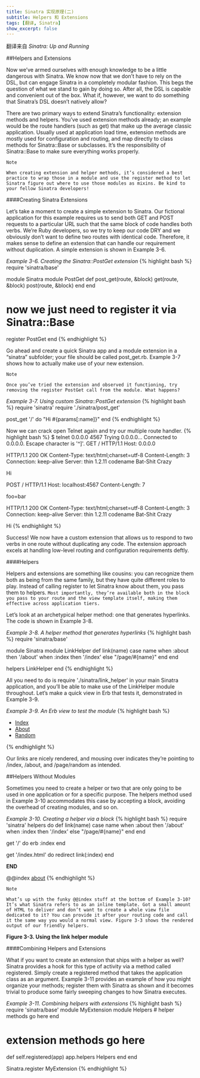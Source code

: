 ```yaml
---
title: Sinatra 实现原理(二)
subtitle: Helpers 和 Extensions
tags: [翻译, Sinatra]
show_excerpt: false
---
```

翻译来自 *Sinatra: Up and Running*

##Helpers and Extensions

Now we’ve armed ourselves with enough knowledge to be a little dangerous with Sinatra. We know now that we don’t have to rely on the DSL, but can engage Sinatra in a completely modular fashion. This begs the question of what we stand to gain by doing so. After all, the DSL is capable and convenient out of the box. What if, however, we want to do something that Sinatra’s DSL doesn’t natively allow?

There are two primary ways to extend Sinatra’s functionality: extension methods and helpers. You’ve used extension methods already; an example would be the route handlers (such as get) that make up the average classic application. Usually used at application load time, extension methods are mostly used for configuration and routing, and map directly to class methods for Sinatra::Base or subclasses. It’s the responsibility of Sinatra::Base to make sure everything works properly.
```
Note

When creating extension and helper methods, it’s considered a best practice to wrap those in a module and use the register method to let Sinatra figure out where to use those modules as mixins. Be kind to your fellow Sinatra developers!
```
####Creating Sinatra Extensions

Let’s take a moment to create a simple extension to Sinatra. Our fictional application for this example requires us to send both GET and POST requests to a particular URL such that the same block of code handles both verbs. We’re Ruby developers, so we try to keep our code DRY and we obviously don’t want to define two routes with identical code. Therefore, it makes sense to define an extension that can handle our requirement without duplication. A simple extension is shown in Example 3-6.

*Example 3-6. Creating the Sinatra::PostGet extension*
{% highlight bash %}
require 'sinatra/base'

module Sinatra
  module PostGet
    def post_get(route, &block)
      get(route, &block)
      post(route, &block)
    end
  end

  # now we just need to register it via Sinatra::Base
  register PostGet
end
{% endhighlight %}

Go ahead and create a quick Sinatra app and a module extension in a “sinatra” subfolder; your file should be called post_get.rb. Example 3-7 shows how to actually make use of your new extension.
```
Note

Once you’ve tried the extension and observed it functioning, try removing the register PostGet call from the module. What happens?
```
*Example 3-7. Using custom Sinatra::PostGet extension*
{% highlight bash %}
require 'sinatra'
require './sinatra/post_get'

post_get '/' do
  "Hi #{params[:name]}"
end
{% endhighlight %}

Now we can crack open Telnet again and try our multiple route handler.
{% highlight bash %}
$ telnet 0.0.0.0 4567
Trying 0.0.0.0...
Connected to 0.0.0.0.
Escape character is '^]'.
GET / HTTP/1.1
Host: 0.0.0.0

  HTTP/1.1 200 OK
  Content-Type: text/html;charset=utf-8
  Content-Length: 3
  Connection: keep-alive
  Server: thin 1.2.11 codename Bat-Shit Crazy

  Hi

POST / HTTP/1.1
Host: localhost:4567
Content-Length: 7

foo=bar

  HTTP/1.1 200 OK
  Content-Type: text/html;charset=utf-8
  Content-Length: 3
  Connection: keep-alive
  Server: thin 1.2.11 codename Bat-Shit Crazy

  Hi
{% endhighlight %}

Success! We now have a custom extension that allows us to respond to two verbs in one route without duplicating any code. The extension approach excels at handling low-level routing and configuration requirements deftly.

####Helpers

Helpers and extensions are something like cousins: you can recognize them both as being from the same family, but they have quite different roles to play. Instead of calling register to let Sinatra know about them, you pass them to helpers. `Most importantly, they’re available both in the block you pass to your route and the view template itself, making them effective across application tiers.`

Let’s look at an archetypical helper method: one that generates hyperlinks. The code is shown in Example 3-8.

*Example 3-8. A helper method that generates hyperlinks*
{% highlight bash %}
require 'sinatra/base'

module Sinatra
  module LinkHelper
    def link(name)
      case name
      when :about then '/about'
      when :index then '/index'
      else "/page/#{name}"
    end
  end

  helpers LinkHelper
end
{% endhighlight %}

All you need to do is require './sinatra/link_helper' in your main Sinatra application, and you’ll be able to make use of the LinkHelper module throughout. Let’s make a quick view in Erb that tests it, demonstrated in Example 3-9.

*Example 3-9. An Erb view to test the module*
{% highlight bash %}
<html>
<head>
  <title>Link Helper Test</title>
</head>
<body>
  <nav>
    <ul>
      <li><a href="<%= link(:index) %>">Index</a></li>
      <li><a href="<%= link(:about) %>">About</a></li>
      <li><a href="<%= link(:random) %>">Random</a></li>
    </ul>
  </nav>
</body>
</html>
{% endhighlight %}

Our links are nicely rendered, and mousing over indicates they’re pointing to /index, /about, and /page/random as intended.

##Helpers Without Modules

Sometimes you need to create a helper or two that are only going to be used in one application or for a specific purpose. The helpers method used in Example 3-10 accommodates this case by accepting a block, avoiding the overhead of creating modules, and so on.

*Example 3-10. Creating a helper via a block*
{% highlight bash %}
require 'sinatra'
helpers do
  def link(name)
    case name
    when :about then '/about'
    when :index then '/index'
    else "/page/#{name}"
  end
end

get '/' do
  erb :index
end

get '/index.html' do
  redirect link(:index)
end

__END__

@@index
<a href="<%= link :about %>">about</a>
{% endhighlight %}
```
Note

What’s up with the funky @@index stuff at the bottom of Example 3-10? It’s what Sinatra refers to as an inline template. Got a small amount of HTML to deliver and don’t want to create a whole view file dedicated to it? You can provide it after your routing code and call it the same way you would a normal view. Figure 3-3 shows the rendered output of our friendly helpers.
```
**Figure 3-3. Using the link helper module**

####Combining Helpers and Extensions

What if you want to create an extension that ships with a helper as well? Sinatra provides a hook for this type of activity via a method called registered. Simply create a registered method that takes the application class as an argument. Example 3-11 provides an example of how you might organize your methods; register them with Sinatra as shown and it becomes trivial to produce some fairly sweeping changes to how Sinatra executes.

*Example 3-11. Combining helpers with extensions*
{% highlight bash %}
require 'sinatra/base'
module MyExtension
  module Helpers
    # helper methods go here
  end

  # extension methods go here

  def self.registered(app)
    app.helpers Helpers
  end
end

Sinatra.register MyExtension
{% endhighlight %}

